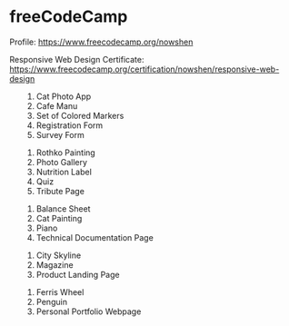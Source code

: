 # freeCodeCamp

Profile: https://www.freecodecamp.org/nowshen

Responsive Web Design
Certificate: https://www.freecodecamp.org/certification/nowshen/responsive-web-design

<ol>
    <ol>
        <li>Cat Photo App</li>
        <li>Cafe Manu</li>
        <li>Set of Colored Markers</li>
        <li>Registration Form</li>
        <li>Survey Form</li>
    </ol>
    <ol>
        <li>Rothko Painting</li>
        <li>Photo Gallery</li>
        <li>Nutrition Label</li>
        <li>Quiz</li>
        <li>Tribute Page</li>
    </ol>
    <ol>
        <li>Balance Sheet</li>
        <li>Cat Painting</li>
        <li>Piano</li>
        <li>Technical Documentation Page</li>
    </ol>
    <ol>
        <li>City Skyline</li>
        <li>Magazine</li>
        <li>Product Landing Page</li>
    </ol>
    <ol>
        <li>Ferris Wheel</li>
        <li>Penguin</li>
        <li>Personal Portfolio Webpage</li>
    </ol>
</ol>

